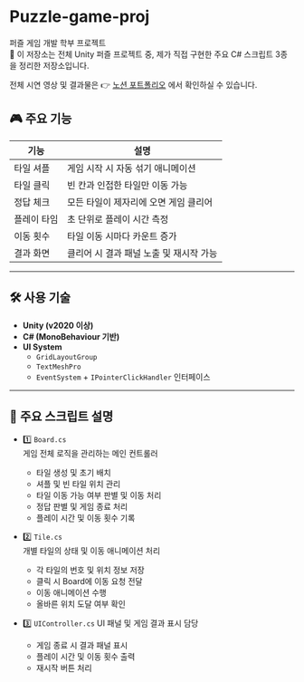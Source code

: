 # Puzzle-game-proj
퍼즐 게임 개발 학부 프로젝트</br>
📌 이 저장소는 전체 Unity 퍼즐 프로젝트 중,
제가 직접 구현한 주요 C# 스크립트 3종을 정리한 저장소입니다.

전체 시연 영상 및 결과물은 👉 [노션 포트폴리오](https://magical-rate-172.notion.site/LostMemory-c7afecf2c7b6458eb5c45e199a6f8896) 에서 확인하실 수 있습니다.

## 🎮 주요 기능

| 기능 | 설명 |
|------|------|
| 타일 셔플 | 게임 시작 시 자동 섞기 애니메이션 |
| 타일 클릭 | 빈 칸과 인접한 타일만 이동 가능 |
| 정답 체크 | 모든 타일이 제자리에 오면 게임 클리어 |
| 플레이 타임 | 초 단위로 플레이 시간 측정 |
| 이동 횟수 | 타일 이동 시마다 카운트 증가 |
| 결과 화면 | 클리어 시 결과 패널 노출 및 재시작 가능 |

---

## 🛠️ 사용 기술

- **Unity (v2020 이상)**
- **C# (MonoBehaviour 기반)**
- **UI System**
  - `GridLayoutGroup`
  - `TextMeshPro`
  - `EventSystem` + `IPointerClickHandler` 인터페이스

---
## 📂 주요 스크립트 설명

- 1️⃣ `Board.cs`  
    게임 전체 로직을 관리하는 메인 컨트롤러  
    - 타일 생성 및 초기 배치
    - 셔플 및 빈 타일 위치 관리
    - 타일 이동 가능 여부 판별 및 이동 처리
    - 정답 판별 및 게임 종료 처리
    - 플레이 시간 및 이동 횟수 기록

- 2️⃣ `Tile.cs`  
    개별 타일의 상태 및 이동 애니메이션 처리  
    - 각 타일의 번호 및 위치 정보 저장
    - 클릭 시 Board에 이동 요청 전달
    - 이동 애니메이션 수행
    - 올바른 위치 도달 여부 확인

- 3️⃣ `UIController.cs`
    UI 패널 및 게임 결과 표시 담당  
    - 게임 종료 시 결과 패널 표시
    - 플레이 시간 및 이동 횟수 출력
    - 재시작 버튼 처리

